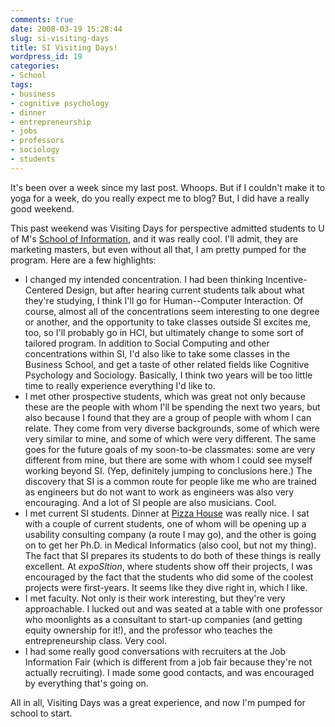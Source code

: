 ```yaml
---
comments: true
date: 2008-03-19 15:28:44
slug: si-visiting-days
title: SI Visiting Days!
wordpress_id: 19
categories:
- School
tags:
- business
- cognitive psychology
- dinner
- entrepreneurship
- jobs
- professors
- sociology
- students
---
```


It's been over a week since my last post. Whoops. But if I couldn't make it to yoga for a week, do you really expect me to blog? But, I did have a really good weekend.

This past weekend was Visiting Days for perspective admitted students to U of M's [School of Information](http://si.umich.edu/), and it was really cool. I'll admit, they are marketing masters, but even without all that, I am pretty pumped for the program. Here are a few highlights:



	
- I changed my intended concentration. I had been thinking Incentive-Centered Design, but after hearing current students talk about what they're studying, I think I'll go for Human--Computer Interaction. Of course, almost all of the concentrations seem interesting to one degree or another, and the opportunity to take classes outside SI excites me, too, so I'll probably go in HCI, but ultimately change to some sort of tailored program. In addition to Social Computing and other concentrations within SI, I'd also like to take some classes in the Business School, and get a taste of other related fields like Cognitive Psychology and Sociology. Basically, I think two years will be too little time to really experience everything I'd like to.
- I met other prospective students, which was great not only because these are the people with whom I'll be spending the next two years, but also because I found that they are a group of people with whom I can relate. They come from very diverse backgrounds, some of which were very similar to mine, and some of which were very different. The same goes for the future goals of my soon-to-be classmates: some are very different from mine, but there are some with whom I could see myself working beyond SI. (Yep, definitely jumping to conclusions here.) The discovery that SI is a common route for people like me who are trained as engineers but do not want to work as engineers was also very encouraging. And a lot of SI people are also musicians. Cool.
- I met current SI students. Dinner at [Pizza House](http://www.pizzahouse.com/home.aspx?CategoryID=64) was really nice. I sat with a couple of current students, one of whom will be opening up a usability consulting company (a route I may go), and the other is going on to get her Ph.D. in Medical Informatics (also cool, but not my thing). The fact that SI prepares its students to do both of these things is really excellent. At _expoSItion_, where students show off their projects, I was encouraged by the fact that the students who did some of the coolest projects were first-years. It seems like they dive right in, which I like.
- I met faculty. Not only is their work interesting, but they're very approachable. I lucked out and was seated at a table with one professor who moonlights as a consultant to start-up companies (and getting equity ownership for it!), and the professor who teaches the entrepreneurship class. Very cool.
- I had some really good conversations with recruiters at the Job Information Fair (which is different from a job fair because they're not actually recruiting). I made some good contacts, and was encouraged by everything that's going on.


All in all, Visiting Days was a great experience, and now I'm pumped for school to start.

